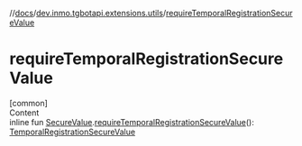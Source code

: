 //[docs](../../index.md)/[dev.inmo.tgbotapi.extensions.utils](index.md)/[requireTemporalRegistrationSecureValue](require-temporal-registration-secure-value.md)



# requireTemporalRegistrationSecureValue  
[common]  
Content  
inline fun [SecureValue](../dev.inmo.tgbotapi.types.passport.decrypted.abstracts/-secure-value/index.md).[requireTemporalRegistrationSecureValue](require-temporal-registration-secure-value.md)(): [TemporalRegistrationSecureValue](../dev.inmo.tgbotapi.types.passport.decrypted/-temporal-registration-secure-value/index.md)  



